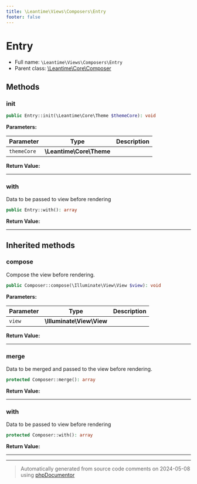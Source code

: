 ```yaml
---
title: \Leantime\Views\Composers\Entry
footer: false
---
```


# Entry





* Full name: `\Leantime\Views\Composers\Entry`
* Parent class: [\Leantime\Core\Composer](../../Core/Composer.md)



## Methods

### init



```php
public Entry::init(\Leantime\Core\Theme $themeCore): void
```








**Parameters:**

| Parameter | Type | Description |
|-----------|------|-------------|
| `themeCore` | **\Leantime\Core\Theme** |  |


**Return Value:**





---
### with

Data to be passed to view before rendering

```php
public Entry::with(): array
```









**Return Value:**





---


## Inherited methods

### compose

Compose the view before rendering.

```php
public Composer::compose(\Illuminate\View\View $view): void
```








**Parameters:**

| Parameter | Type | Description |
|-----------|------|-------------|
| `view` | **\Illuminate\View\View** |  |


**Return Value:**





---
### merge

Data to be merged and passed to the view before rendering.

```php
protected Composer::merge(): array
```









**Return Value:**





---
### with

Data to be passed to view before rendering

```php
protected Composer::with(): array
```









**Return Value:**





---


---
> Automatically generated from source code comments on 2024-05-08 using [phpDocumentor](http://www.phpdoc.org/)
